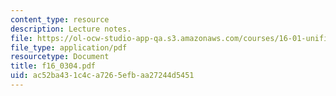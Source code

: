 ```yaml
---
content_type: resource
description: Lecture notes.
file: https://ol-ocw-studio-app-qa.s3.amazonaws.com/courses/16-01-unified-engineering-i-ii-iii-iv-fall-2005-spring-2006/ac52ba431c4ca7265efbaa27244d5451_f16_0304.pdf
file_type: application/pdf
resourcetype: Document
title: f16_0304.pdf
uid: ac52ba43-1c4c-a726-5efb-aa27244d5451
---
```

